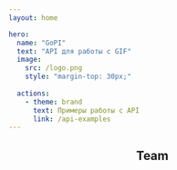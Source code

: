```yaml
---
layout: home

hero:
  name: "GoPI"
  text: "API для работы с GIF"
  image:
    src: /logo.png
    style: "margin-top: 30px;"
    
  actions:
    - theme: brand
      text: Примеры работы с API
      link: /api-examples
---
```


<script setup>
import { VPTeamMembers } from 'vitepress/theme'

const members = [
  {
    avatar: 'https://www.github.com/chirizxc.png',
    name: 'chirizxc',
    links: [
      { icon: 'github', link: 'https://github.com/chirizxc' },
      { icon: 'telegram', link: 'https://t.me/autistic_kids' }
    ]
  },
  {
    avatar: 'https://www.github.com/FriedCerebrum.png',
    name: 'FriedCerebrum',
    links: [
      { icon: 'github', link: 'https://github.com/FriedCerebrum' },
    ]
  },
  {
    avatar: 'https://www.github.com/ChrisElli-dev.png',
    name: 'Christopher Elliot',
    links: [
      { icon: 'github', link: 'https://github.com/ChrisElli-dev' },
    ]
  },
  {
    avatar: 'https://www.github.com/Memory420.png',
    name: 'Memory420',
    links: [
      { icon: 'github', link: 'https://github.com/Memory420' },
    ]
  },
]
</script>

<h2 class="center-heading">Team</h2>

<VPTeamMembers size="small" :members="members"></VPTeamMembers>

<style scoped>
.center-heading {
  text-align: center;
  margin-bottom: 2rem;
}
</style>
